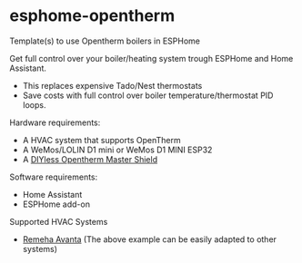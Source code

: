 # esphome-opentherm
Template(s) to use Opentherm boilers in ESPHome

Get full control over your boiler/heating system trough ESPHome and Home Assistant.
- This replaces expensive Tado/Nest thermostats
- Save costs with full control over boiler temperature/thermostat PID loops.


Hardware requirements:
- A HVAC system that supports OpenTherm
- A WeMos/LOLIN D1 mini or WeMos D1 MINI ESP32
- A [DIYless Opentherm Master Shield](https://diyless.com/product/master-opentherm-shield)

Software requirements:
- Home Assistant
- ESPHome add-on

Supported HVAC Systems
- [Remeha Avanta](https://github.com/wildekek/esphome-opentherm/blob/main/remeha-avanta.yaml)
(The above example can be easily adapted to other systems)

